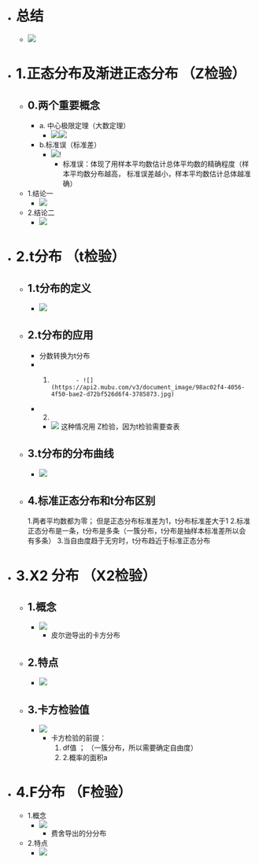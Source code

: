 - # 总结
	- ![](https://api2.mubu.com/v3/document_image/161034f0-b096-486f-badc-9d1de254833d-3785873.jpg)
- # 1.正态分布及渐进正态分布 （Z检验）
	- ## 0.两个重要概念
		- a. 中心极限定理（大数定理）
			- ![](https://api2.mubu.com/v3/document_image/a4af1516-1198-4463-bb19-84a174fa0c4c-3785873.jpg)![](https://api2.mubu.com/v3/document_image/2ee6a342-a1e1-4149-b5c9-9f0db8df1274-3785873.jpg)
		- b.标准误（标准差）
			- ![](https://api2.mubu.com/v3/document_image/6d344fdf-996e-469f-a8b6-2bc377975cb0-3785873.jpg)!
				- [](https://api2.mubu.com/v3/document_image/4d70c4fa-d172-451c-b6ed-71de2d3dfb7e-3785873.jpg)
					标准误：体现了用样本平均数估计总体平均数的精确程度（样本平均数分布越高， 标准误差越小，样本平均数估计总体越准确）
	- 1.结论一
		- ![](https://api2.mubu.com/v3/document_image/a226f715-df98-4166-a1ec-b9808975180a-3785873.jpg)
	- 2.结论二
		- ![](https://api2.mubu.com/v3/document_image/ff1dcb9d-0466-4b4f-b95a-f8f85c1feed1-3785873.jpg)
- # 2.t分布 （t检验）
	- ## 1.t分布的定义
		- ![](https://api2.mubu.com/v3/document_image/0e833f65-377a-4b27-b2a4-d8f7015259f3-3785873.jpg)
	- ## 2.t分布的应用
		- 分数转换为t分布
		- 1.			- ![](https://api2.mubu.com/v3/document_image/98ac02f4-4056-4f50-bae2-d72bf526d6f4-3785873.jpg)
		- 2.
			- ![](https://api2.mubu.com/v3/document_image/fe80b77e-60a9-419c-99a2-2c05eb5d1115-3785873.jpg)
				这种情况用 Z检验，因为t检验需要查表
	- ## 3.t分布的分布曲线
		- ![](https://api2.mubu.com/v3/document_image/b3707390-70f2-4e43-a266-86050afdb755-3785873.jpg)
	- ## 4.标准正态分布和t分布区别
		1.两者平均数都为零；
		但是正态分布标准差为1，t分布标准差大于1
		2.标准正态分布是一条，t分布是多条（一簇分布，t分布是抽样本标准差所以会有多条）
		3.当自由度趋于无穷时，t分布趋近于标准正态分布
- # 3.X2 分布 （X2检验）
	- ## 1.概念
		- ![](https://api2.mubu.com/v3/document_image/3ea38a4e-443c-40b9-9c7f-b202b59fb7d3-3785873.jpg)
			- 皮尔逊导出的卡方分布
	- ## 2.特点 
		- ![](https://api2.mubu.com/v3/document_image/54a5e446-69a4-43de-8705-e3b231beac0a-3785873.jpg)
	- ## 3.卡方检验值
		- ![](https://api2.mubu.com/v3/document_image/6d5113ed-05d4-4176-a8db-39025d0dd475-3785873.jpg)
			- 卡方检验的前提：
				1. df值 ； （一簇分布，所以需要确定自由度）
				2. 2.概率的面积a
- # 4.F分布 （F检验）
	- 1.概念
		- ![](https://api2.mubu.com/v3/document_image/96dabf33-dd3f-4f4a-8684-6b4820b05dae-3785873.jpg)
			- 费舍导出的分分布
	- 2.特点
		- ![](https://api2.mubu.com/v3/document_image/fd86c7e1-7f6b-40d7-a910-8f01ae58a7c7-3785873.jpg)